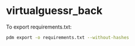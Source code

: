 # virtualguessr_back

To export requirements.txt:

``` bash 
pdm export -o requirements.txt --without-hashes
```